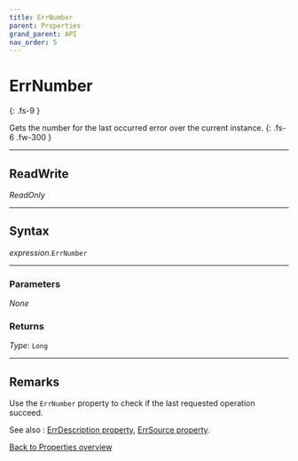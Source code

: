 ```yaml
---
title: ErrNumber
parent: Properties
grand_parent: API
nav_order: 5
---
```


# ErrNumber
{: .fs-9 }

Gets the number for the last occurred error over the current instance.
{: .fs-6 .fw-300 }

---

## ReadWrite

_ReadOnly_

---

## Syntax

*expression*.`ErrNumber`

---

### Parameters

_None_

### Returns

*Type*: `Long`

---

## Remarks

Use the `ErrNumber` property to check if the last requested operation succeed.

See also
: [ErrDescription property](https://ws-garcia.github.io/VBA-CSV-interface/api/properties/errors/errdescription.html), [ErrSource property](https://ws-garcia.github.io/VBA-CSV-interface/api/properties/errors/errsource.html).
 
[Back to Properties overview](https://ws-garcia.github.io/VBA-CSV-interface/api/properties/)